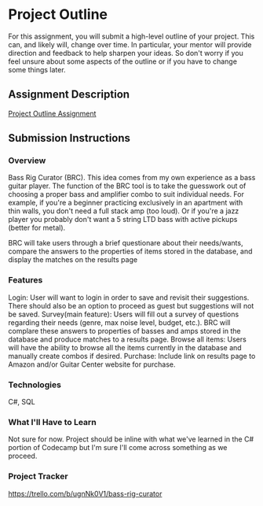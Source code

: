 # Project Outline
For this assignment, you will submit a high-level outline of your project. This can, and likely will, change over time. In particular, your mentor will provide direction and feedback to help sharpen your ideas. So don't worry if you feel unsure about some aspects of the outline or if you have to change some things later.

## Assignment Description
[Project Outline Assignment](https://education.launchcode.org/liftoff/modules/assignments/project-outline)

## Submission Instructions

### Overview
Bass Rig Curator (BRC). This idea comes from my own experience as a bass guitar player.
The function of the BRC tool is to take the guesswork out of choosing a proper bass and amplifier combo to suit individual needs.
For example, if you're a beginner practicing exclusively in an apartment with thin walls, you don't need a full stack amp (too loud).
Or if you're a jazz player you probably don't want a 5 string LTD bass with active pickups (better for metal).

BRC will take users through a brief questionare about their needs/wants,
compare the answers to the properties of items stored in the database,
and display the matches on the results page
### Features
Login: User will want to login in order to save and revisit their suggestions. There should also be an option to proceed as guest but suggestions will not be saved.
Survey(main feature): Users will fill out a survey of questions regarding their needs (genre, max noise level, budget, etc.). BRC will complare these answers to properties of basses and amps stored in the database and produce matches to a results page.
Browse all items: Users will have the ability to browse all the items currently in the database and manually create combos if desired.
Purchase: Include link on results page to Amazon and/or Guitar Center website for purchase.
### Technologies
C#, SQL
### What I'll Have to Learn
Not sure for now. Project should be inline with what we've learned in the C# portion of Codecamp but I'm sure I'll come across something as we proceed.
### Project Tracker
https://trello.com/b/ugnNk0V1/bass-rig-curator

